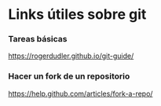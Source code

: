 Links útiles sobre git
======================

### Tareas básicas
https://rogerdudler.github.io/git-guide/

### Hacer un fork de un repositorio 
https://help.github.com/articles/fork-a-repo/
